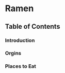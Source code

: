 <!DOCTYPE html>
<html>
  
  <head>
    <title>Ramen</title>
  </head>
  
  <body>
    <h1>Ramen</h1>
    <h2>Table of Contents</h2>
    <h3>Introduction</h3>
    <h3>Orgins</h3>
    <h3>Places to Eat</h3>
  </body>
  
</html>
